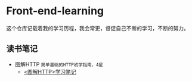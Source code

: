 # Front-end-learning
这个仓库记载着我的学习历程，我会常更，督促自己不断的学习，不断的努力。

## 读书笔记
- 图解HTTP `简单基础的HTTP初学指南，4星`
    - [<图解HTTP>学习笔记][1]

[1]: ./读书笔记/<图解HTTP>学习笔记.md
